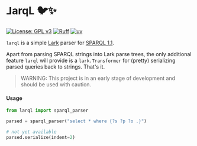# ⅃arqL 🐦✨

[![License: GPL v3](https://img.shields.io/badge/License-GPLv3-blue.svg)](https://www.gnu.org/licenses/gpl-3.0)
[![Ruff](https://img.shields.io/endpoint?url=https://raw.githubusercontent.com/astral-sh/ruff/main/assets/badge/v2.json)](https://github.com/astral-sh/ruff)
[![uv](https://img.shields.io/endpoint?url=https://raw.githubusercontent.com/astral-sh/uv/main/assets/badge/v0.json)](https://github.com/astral-sh/uv)

`larql` is a simple [Lark](https://github.com/lark-parser/lark) parser for [SPARQL 1.1](https://www.w3.org/TR/sparql11-query/).

Apart from parsing SPARQL strings into Lark parse trees, the only additional feature `larql` will provide is a `lark.Transformer` for (pretty) serializing parsed queries back to strings. That's it.

> WARNING: This project is in an early stage of development and should be used with caution.

#### Usage

```python
from larql import sparql_parser

parsed = sparql_parser("select * where {?s ?p ?o .}")

# not yet available
parsed.serialize(indent=2)
```

